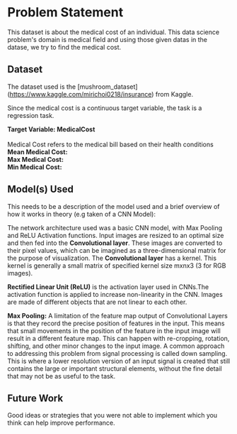 # Problem Statement 
This dataset is about the medical cost of an individual. This data science problem's domain is medical field and using those given datas in the datase, we try to find the medical cost. 


## Dataset

The dataset used is the [mushroom_dataset] (https://www.kaggle.com/mirichoi0218/insurance) from Kaggle.

Since the medical cost is a continuous target variable, the task is a regression task.

**Target Variable: MedicalCost**
<br>
<br>
Medical Cost refers to the medical bill based on their health conditions
<br>
**Mean Medical Cost:** 
<br>
**Max Medical Cost:** 
<br>
**Min Medical Cost:** 


## Model(s) Used

This needs to be a description of the model used and a brief overview of how it works in theory (e.g taken of a CNN Model): 

The network architecture used was a basic CNN model, with Max Pooling and ReLU Activation functions. Input images are resized to an optimal size and then fed into the **Convolutional layer**. These images are converted to their pixel values, which can be imagined as a three-dimensional matrix for the purpose of visualization. The **Convolutional layer** has a kernel. This kernel is generally a small matrix of specified kernel size mxnx3 (3 for RGB images). 
<br>

**Rectified Linear Unit (ReLU)** is the activation layer used in CNNs.The activation function is applied to increase non-linearity in the CNN. Images are made of different objects that are not linear to each other.


**Max Pooling:** A limitation of the feature map output of Convolutional Layers is that they record the precise position of features in the input. This means that small movements in the position of the feature in the input image will result in a different feature map. This can happen with re-cropping, rotation, shifting, and other minor changes to the input image. A common approach to addressing this problem from signal processing is called down sampling. This is where a lower resolution version of an input signal is created that still contains the large or important structural elements, without the fine detail that may not be as useful to the task.

## Future Work
Good ideas or strategies that you were not able to implement which you think can help  improve performance.
